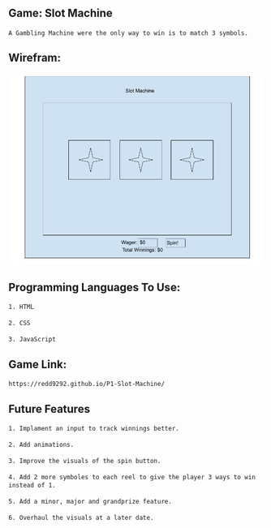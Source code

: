 ## Game: Slot Machine
    
    A Gambling Machine were the only way to win is to match 3 symbols.

## Wirefram:

![](./Assets/Untitled%20drawing.png)

## Programming Languages To Use:
    
    1. HTML

    2. CSS

    3. JavaScript

## Game Link:

    https://redd9292.github.io/P1-Slot-Machine/

## Future Features

    1. Implament an input to track winnings better.

    2. Add animations.

    3. Improve the visuals of the spin button.

    4. Add 2 more symboles to each reel to give the player 3 ways to win instead of 1.

    5. Add a minor, major and grandprize feature.

    6. Overhaul the visuals at a later date.
